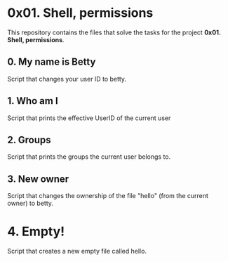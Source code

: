 # 0x01. Shell, permissions

This repository contains the files that solve the tasks for the project **0x01. Shell, permissions**.

## 0. My name is Betty
Script that changes your user ID to betty.

## 1. Who am I
Script that prints the effective UserID of the current user

## 2. Groups
Script that prints the groups the current user belongs to.
 
## 3. New owner 
Script that changes the ownership of the file "hello" (from the current owner) to betty.

# 4. Empty!
Script that creates a new empty file called hello.
